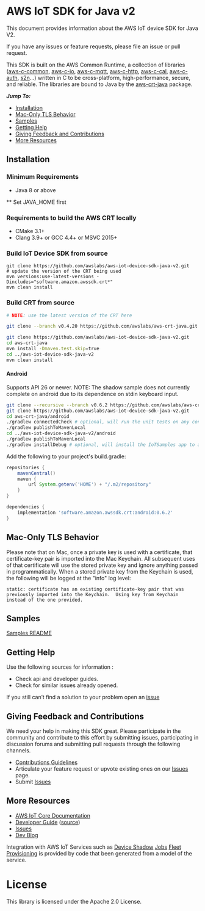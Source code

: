 # AWS IoT SDK for Java v2
This document provides information about the AWS IoT device SDK for Java V2.

If you have any issues or feature requests, please file an issue or pull request.

This SDK is built on the AWS Common Runtime, a collection of libraries
([aws-c-common](https://github.com/awslabs/aws-c-common),
[aws-c-io](https://github.com/awslabs/aws-c-io),
[aws-c-mqtt](https://github.com/awslabs/aws-c-mqtt),
[aws-c-http](https://github.com/awslabs/aws-c-http),
[aws-c-cal](https://github.com/awslabs/aws-c-cal),
[aws-c-auth](https://github.com/awslabs/aws-c-auth),
[s2n](https://github.com/awslabs/s2n)...) written in C to be
cross-platform, high-performance, secure, and reliable. The libraries are bound
to Java by the [aws-crt-java](https://github.com/awslabs/aws-crt-java) package.


*__Jump To:__*
* [Installation](#Installation)
* [Mac-Only TLS Behavior](#Mac-Only-TLS-Behavior)
* [Samples](samples)
* [Getting Help](#Getting-Help)
* [Giving Feedback and Contributions](#Giving-Feedback-and-Contributions)
* [More Resources](#More-Resources)



## Installation

### Minimum Requirements
*   Java 8 or above

** Set JAVA_HOME first

### Requirements to build the AWS CRT locally
*   CMake 3.1+
*   Clang 3.9+ or GCC 4.4+ or MSVC 2015+

### Build IoT Device SDK from source
```
git clone https://github.com/awslabs/aws-iot-device-sdk-java-v2.git
# update the version of the CRT being used
mvn versions:use-latest-versions -Dincludes="software.amazon.awssdk.crt*"
mvn clean install
```

### Build CRT from source
```sh
# NOTE: use the latest version of the CRT here

git clone --branch v0.4.20 https://github.com/awslabs/aws-crt-java.git

git clone https://github.com/awslabs/aws-iot-device-sdk-java-v2.git
cd aws-crt-java
mvn install -Dmaven.test.skip=true
cd ../aws-iot-device-sdk-java-v2
mvn clean install
```

#### Android
Supports API 26 or newer.
NOTE: The shadow sample does not currently complete on android due to its dependence on stdin keyboard input.
```sh
git clone --recursive --branch v0.6.2 https://github.com/awslabs/aws-crt-java.git
git clone https://github.com/awslabs/aws-iot-device-sdk-java-v2.git
cd aws-crt-java/android
./gradlew connectedCheck # optional, will run the unit tests on any connected devices/emulators
./gradlew publishToMavenLocal
cd ../aws-iot-device-sdk-java-v2/android
./gradlew publishToMavenLocal
./gradlew installDebug # optional, will install the IoTSamples app to any connected devices/emulators
```

Add the following to your project's build.gradle:
```groovy
repositories {
    mavenCentral()
    maven {
        url System.getenv('HOME') + "/.m2/repository"
    }
}

dependencies {
    implementation 'software.amazon.awssdk.crt:android:0.6.2'
}
```



## Mac-Only TLS Behavior

Please note that on Mac, once a private key is used with a certificate, that certificate-key pair is imported into the Mac Keychain.  All subsequent uses of that certificate will use the stored private key and ignore anything passed in programmatically.  When a stored private key from the Keychain is used, the following will be logged at the "info" log level:

```
static: certificate has an existing certificate-key pair that was previously imported into the Keychain.  Using key from Keychain instead of the one provided.
```



## Samples

[Samples README](samples)


## Getting Help

Use the following sources for information :
*   Check api and developer guides.
*   Check for similar issues already opened.

If you still can’t find a solution to your problem open an [issue](https://github.com/aws/aws-iot-device-sdk-java-v2/issues)



## Giving Feedback and Contributions

We need your help in making this SDK great. Please participate in the community and contribute to this effort by submitting issues, participating in discussion forums and submitting pull requests through the following channels.
*   [Contributions Guidelines](master/CONTRIBUTING.md)
*   Articulate your feature request or upvote existing ones on our [Issues](https://github.com/aws/aws-iot-device-sdk-java-v2/issues?q=is%3Aissue+is%3Aopen+label%3Afeature-request) page.
*   Submit [Issues](https://github.com/aws/aws-iot-device-sdk-java-v2/issues)


## More Resources

*   [AWS IoT Core Documentation](https://docs.aws.amazon.com/iot/)
*   [Developer Guide](https://docs.aws.amazon.com/iot/latest/developerguide/what-is-aws-iot.html) ([source](https://github.com/awsdocs/aws-iot-docs))
*   [Issues](https://github.com/aws/aws-iot-device-sdk-java-v2/issues)
*   [Dev Blog](https://aws.amazon.com/blogs/?awsf.blog-master-iot=category-internet-of-things%23amazon-freertos%7Ccategory-internet-of-things%23aws-greengrass%7Ccategory-internet-of-things%23aws-iot-analytics%7Ccategory-internet-of-things%23aws-iot-button%7Ccategory-internet-of-things%23aws-iot-device-defender%7Ccategory-internet-of-things%23aws-iot-device-management%7Ccategory-internet-of-things%23aws-iot-platform)

Integration with AWS IoT Services such as
[Device Shadow](https://docs.aws.amazon.com/iot/latest/developerguide/iot-device-shadows.html)
[Jobs](https://docs.aws.amazon.com/iot/latest/developerguide/iot-jobs.html)
[Fleet Provisioning](https://docs.aws.amazon.com/iot/latest/developerguide/provision-wo-cert.html)
is provided by code that been generated from a model of the service.


# License

This library is licensed under the Apache 2.0 License.
